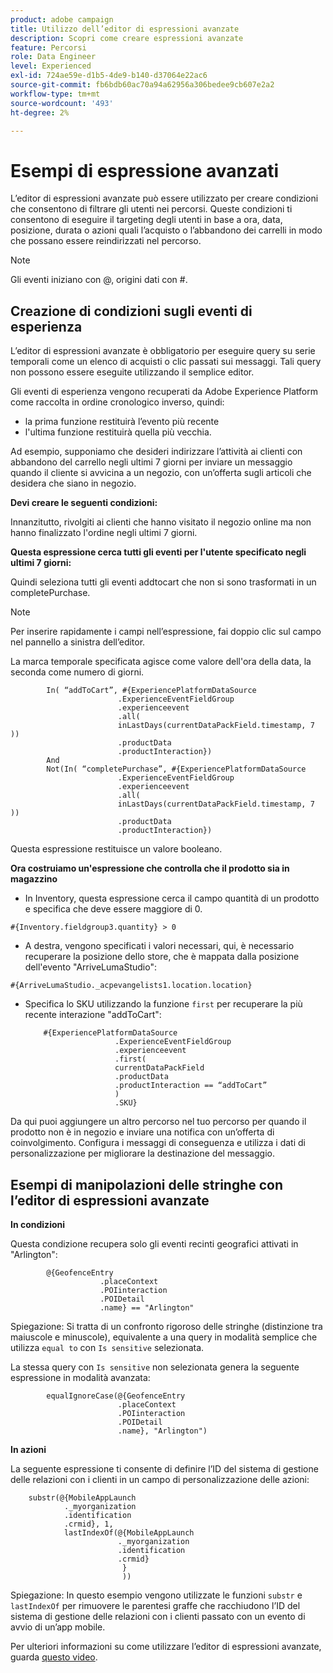 ```yaml
---
product: adobe campaign
title: Utilizzo dell’editor di espressioni avanzate
description: Scopri come creare espressioni avanzate
feature: Percorsi
role: Data Engineer
level: Experienced
exl-id: 724ae59e-d1b5-4de9-b140-d37064e22ac6
source-git-commit: fb6bdb60ac70a94a62956a306bedee9cb607e2a2
workflow-type: tm+mt
source-wordcount: '493'
ht-degree: 2%

---
```


# Esempi di espressione avanzati

L’editor di espressioni avanzate può essere utilizzato per creare condizioni che consentono di filtrare gli utenti nei percorsi. Queste condizioni ti consentono di eseguire il targeting degli utenti in base a ora, data, posizione, durata o azioni quali l’acquisto o l’abbandono dei carrelli in modo che possano essere reindirizzati nel percorso.

>[!NOTE]
>
>Gli eventi iniziano con @, origini dati con #.

## Creazione di condizioni sugli eventi di esperienza

L’editor di espressioni avanzate è obbligatorio per eseguire query su serie temporali come un elenco di acquisti o clic passati sui messaggi. Tali query non possono essere eseguite utilizzando il semplice editor.

Gli eventi di esperienza vengono recuperati da Adobe Experience Platform come raccolta in ordine cronologico inverso, quindi:

* la prima funzione restituirà l’evento più recente
* l&#39;ultima funzione restituirà quella più vecchia.

Ad esempio, supponiamo che desideri indirizzare l’attività ai clienti con abbandono del carrello negli ultimi 7 giorni per inviare un messaggio quando il cliente si avvicina a un negozio, con un’offerta sugli articoli che desidera che siano in negozio.

**Devi creare le seguenti condizioni:**

Innanzitutto, rivolgiti ai clienti che hanno visitato il negozio online ma non hanno finalizzato l&#39;ordine negli ultimi 7 giorni.

<!--**This expression looks for a specified value in a string value:**

`In (“addToCart”, #{field reference from experience event})`-->

**Questa espressione cerca tutti gli eventi per l&#39;utente specificato negli ultimi 7 giorni:**

Quindi seleziona tutti gli eventi addtocart che non si sono trasformati in un completePurchase.

>[!NOTE]
>
>Per inserire rapidamente i campi nell’espressione, fai doppio clic sul campo nel pannello a sinistra dell’editor.

La marca temporale specificata agisce come valore dell&#39;ora della data, la seconda come numero di giorni.

```
        In( “addToCart”, #{ExperiencePlatformDataSource
                        .ExperienceEventFieldGroup
                        .experienceevent
                        .all(
                        inLastDays(currentDataPackField.timestamp, 7 ))
                        .productData
                        .productInteraction})
        And
        Not(In( “completePurchase”, #{ExperiencePlatformDataSource
                        .ExperienceEventFieldGroup
                        .experienceevent
                        .all(
                        inLastDays(currentDataPackField.timestamp, 7 ))
                        .productData
                        .productInteraction})
```

Questa espressione restituisce un valore booleano.

**Ora costruiamo un&#39;espressione che controlla che il prodotto sia in magazzino**

* In Inventory, questa espressione cerca il campo quantità di un prodotto e specifica che deve essere maggiore di 0.

`#{Inventory.fieldgroup3.quantity} > 0`

* A destra, vengono specificati i valori necessari, qui, è necessario recuperare la posizione dello store, che è mappata dalla posizione dell&#39;evento &quot;ArriveLumaStudio&quot;:

`#{ArriveLumaStudio._acpevangelists1.location.location}`

* Specifica lo SKU utilizzando la funzione `first` per recuperare la più recente interazione &quot;addToCart&quot;:

   ```
       #{ExperiencePlatformDataSource
                       .ExperienceEventFieldGroup
                       .experienceevent
                       .first(
                       currentDataPackField
                       .productData
                       .productInteraction == “addToCart”
                       )
                       .SKU}
   ```

Da qui puoi aggiungere un altro percorso nel tuo percorso per quando il prodotto non è in negozio e inviare una notifica con un’offerta di coinvolgimento. Configura i messaggi di conseguenza e utilizza i dati di personalizzazione per migliorare la destinazione del messaggio.

## Esempi di manipolazioni delle stringhe con l’editor di espressioni avanzate

**In condizioni**

Questa condizione recupera solo gli eventi recinti geografici attivati in &quot;Arlington&quot;:

```
        @{GeofenceEntry
                    .placeContext
                    .POIinteraction
                    .POIDetail
                    .name} == "Arlington"
```

Spiegazione: Si tratta di un confronto rigoroso delle stringhe (distinzione tra maiuscole e minuscole), equivalente a una query in modalità semplice che utilizza `equal to` con `Is sensitive` selezionata.

La stessa query con `Is sensitive` non selezionata genera la seguente espressione in modalità avanzata:

```
        equalIgnoreCase(@{GeofenceEntry
                        .placeContext
                        .POIinteraction
                        .POIDetail
                        .name}, "Arlington")
```

**In azioni**

La seguente espressione ti consente di definire l’ID del sistema di gestione delle relazioni con i clienti in un campo di personalizzazione delle azioni:

```
    substr(@{MobileAppLaunch
            ._myorganization
            .identification
            .crmid}, 1, 
            lastIndexOf(@{MobileAppLaunch
                        ._myorganization
                        .identification
                        .crmid}
                         }
                         ))
```

Spiegazione: In questo esempio vengono utilizzate le funzioni `substr` e `lastIndexOf` per rimuovere le parentesi graffe che racchiudono l’ID del sistema di gestione delle relazioni con i clienti passato con un evento di avvio di un’app mobile.

Per ulteriori informazioni su come utilizzare l’editor di espressioni avanzate, guarda [questo video](https://experienceleague.adobe.com/docs/platform-learn/tutorials/journey-orchestration/create-a-journey.html).

